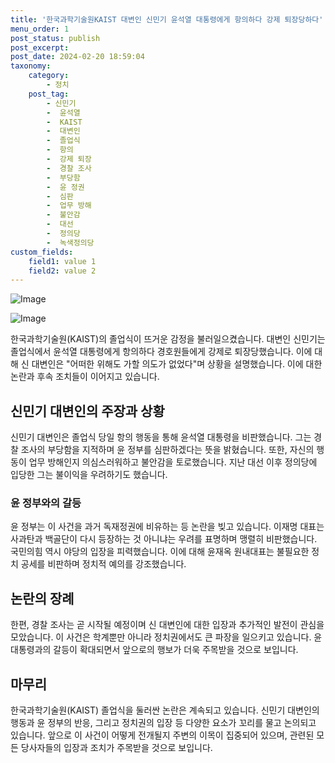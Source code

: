 ```yaml
---
title: '한국과학기술원KAIST 대변인 신민기 윤석열 대통령에게 항의하다 강제 퇴장당하다'
menu_order: 1
post_status: publish
post_excerpt: 
post_date: 2024-02-20 18:59:04
taxonomy:
    category:
        - 정치
    post_tag:
        - 신민기
        -  윤석열
        -  KAIST
        -  대변인
        -  졸업식
        -  항의
        -  강제 퇴장
        -  경찰 조사
        -  부당함
        -  윤 정권
        -  심판
        -  업무 방해
        -  불안감
        -  대선
        -  정의당
        -  녹색정의당
custom_fields:
    field1: value 1
    field2: value 2
---
```


![Image](https://imgnews.pstatic.net/image/087/2024/02/19/0001026876_001_20240219165301165.jpg?type=w647)

![Image](https://imgnews.pstatic.net/image/087/2024/02/19/0001026876_002_20240219165301206.jpg?type=w647)

한국과학기술원(KAIST)의 졸업식이 뜨거운 감정을 불러일으켰습니다. 대변인 신민기는 졸업식에서 윤석열 대통령에게 항의하다 경호원들에게 강제로 퇴장당했습니다. 이에 대해 신 대변인은 "어떠한 위해도 가할 의도가 없었다"며 상황을 설명했습니다. 이에 대한 논란과 후속 조치들이 이어지고 있습니다.
## 신민기 대변인의 주장과 상황
신민기 대변인은 졸업식 당일 항의 행동을 통해 윤석열 대통령을 비판했습니다. 그는 경찰 조사의 부당함을 지적하며 윤 정부를 심판하겠다는 뜻을 밝혔습니다. 또한, 자신의 행동이 업무 방해인지 의심스러워하고 불안감을 토로했습니다. 지난 대선 이후 정의당에 입당한 그는 불이익을 우려하기도 했습니다.
### 윤 정부와의 갈등
윤 정부는 이 사건을 과거 독재정권에 비유하는 등 논란을 빚고 있습니다. 이재명 대표는 사과탄과 백골단이 다시 등장하는 것 아니냐는 우려를 표명하며 맹렬히 비판했습니다. 국민의힘 역시 야당의 입장을 피력했습니다. 이에 대해 윤재옥 원내대표는 불필요한 정치 공세를 비판하며 정치적 예의를 강조했습니다.
## 논란의 장례
한편, 경찰 조사는 곧 시작될 예정이며 신 대변인에 대한 입장과 추가적인 발전이 관심을 모았습니다. 이 사건은 학계뿐만 아니라 정치권에서도 큰 파장을 일으키고 있습니다. 윤 대통령과의 갈등이 확대되면서 앞으로의 행보가 더욱 주목받을 것으로 보입니다.
## 마무리
한국과학기술원(KAIST) 졸업식을 둘러싼 논란은 계속되고 있습니다. 신민기 대변인의 행동과 윤 정부의 반응, 그리고 정치권의 입장 등 다양한 요소가 꼬리를 물고 논의되고 있습니다. 앞으로 이 사건이 어떻게 전개될지 주변의 이목이 집중되어 있으며, 관련된 모든 당사자들의 입장과 조치가 주목받을 것으로 보입니다.
